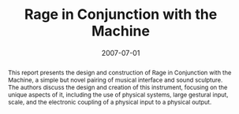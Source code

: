 ---
layout: default-publication
title: "Rage in Conjunction with the Machine"
collection: publications
permalink: /publications/2007-07-01-cartwright2007rage
abstract: "This report presents the design and construction of Rage in Conjunction with the Machine, a simple but novel pairing of musical interface and sound sculpture. The authors discuss the design and creation of this instrument, focusing on the unique aspects of it, including the use of physical systems, large gestural input, scale, and the electronic coupling of a physical input to a physical output."
date: 2007-07-01
venue: 'New Instruments for Musical Expression'
venue_short: 'NIME'
paperurl: '/files/cartwright2007rage.pdf'
categories: 
  - New Interfaces for Musical Expression
citation: 'Cartwright, M., Jones, M., Terasawa, H. Rage in Conjunction with the Machine. In <i>Proceedings of New Instruments for Musical Expression (NIME)</i>, 2007.'
---